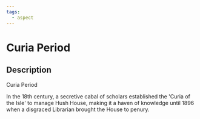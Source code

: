 ```yaml
---
tags:
  - aspect
---
```


# Curia Period

## Description
Curia Period

In the 18th century, a secretive cabal of scholars established the 'Curia of the Isle' to manage Hush House, making it a haven of knowledge until 1896 when a disgraced Librarian brought the House to penury.